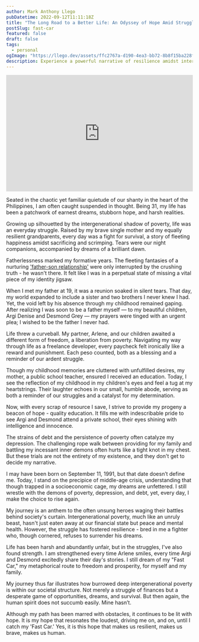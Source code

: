 ```yaml
---
author: Mark Anthony Llego
pubDatetime: 2022-09-12T11:11:18Z
title: "The Long Road to a Better Life: An Odyssey of Hope Amid Struggles"
postSlug: fast-car
featured: false
draft: false
tags:
  - personal
ogImage: "https://llego.dev/assets/ffc2767a-d190-4ea3-bb72-8b8f15ba228f.jpg"
description: Experience a powerful narrative of resilience amidst intergenerational poverty from a 31-year old Filipino man. A tale of dreams, hope, and struggle in fighting poverty, providing for a family, and overcoming depression, it emphasizes the enduring strength of the human spirit.
---
```


<iframe width="100%" height="315" src="https://www.youtube.com/embed/AIOAlaACuv4?si=EZN0fl5l8u1W1kXs" title="YouTube video player" frameborder="0" allow="accelerometer; autoplay; clipboard-write; encrypted-media; gyroscope; picture-in-picture; web-share" allowfullscreen></iframe>

Seated in the chaotic yet familiar quietude of our shanty in the heart of the Philippines, I am often caught suspended in thought. Being 31, my life has been a patchwork of earnest dreams, stubborn hope, and harsh realities.

Growing up silhouetted by the intergenerational shadow of poverty, life was an everyday struggle. Raised by my brave single mother and my equally resilient grandparents, every day was a fight for survival, a story of fleeting happiness amidst sacrificing and scrimping. Tears were our night companions, accompanied by dreams of a brilliant dawn.

Fatherlessness marked my formative years. The fleeting fantasies of a nurturing ['father-son relationship'](https://llego.dev/posts/gun-ownership/) were only interrupted by the crushing truth - he wasn't there. It felt like I was in a perpetual state of missing a vital piece of my identity jigsaw.

When I met my father at 19, it was a reunion soaked in silent tears. That day, my world expanded to include a sister and two brothers I never knew I had. Yet, the void left by his absence through my childhood remained gaping. After realizing I was soon to be a father myself — to my beautiful children, Argi Denise and Desmond Grey — my prayers were tinged with an urgent plea; I wished to be the father I never had.

Life threw a curveball. My partner, Arlene, and our children awaited a different form of freedom, a liberation from poverty. Navigating my way through life as a freelance developer, every paycheck felt ironically like a reward and punishment. Each peso counted, both as a blessing and a reminder of our ardent struggle.

Though my childhood memories are cluttered with unfulfilled desires, my mother, a public school teacher, ensured I received an education. Today, I see the reflection of my childhood in my children's eyes and feel a tug at my heartstrings. Their laughter echoes in our small, humble abode, serving as both a reminder of our struggles and a catalyst for my determination.

Now, with every scrap of resource I save, I strive to provide my progeny a beacon of hope - quality education. It fills me with indescribable pride to see Argi and Desmond attend a private school, their eyes shining with intelligence and innocence.

The strains of debt and the persistence of poverty often catalyze my depression. The challenging rope walk between providing for my family and battling my incessant inner demons often hurts like a tight knot in my chest. But these trials are not the entirety of my existence, and they don't get to decide my narrative.

I may have been born on September 11, 1991, but that date doesn’t define me. Today, I stand on the precipice of middle-age crisis, understanding that though trapped in a socioeconomic cage, my dreams are unfettered. I still wrestle with the demons of poverty, depression, and debt, yet, every day, I make the choice to rise again.

My journey is an anthem to the often unsung heroes waging their battles behind society's curtain. Intergenerational poverty, much like an unruly beast, hasn't just eaten away at our financial state but peace and mental health. However, the struggle has fostered resilience - bred in me a fighter who, though cornered, refuses to surrender his dreams.

Life has been harsh and abundantly unfair, but in the struggles, I've also found strength. I am strengthened every time Arlene smiles, every time Argi and Desmond excitedly share their day's stories. I still dream of my "Fast Car," my metaphorical route to freedom and prosperity, for myself and my family.

My journey thus far illustrates how burrowed deep intergenerational poverty is within our societal structure. Not merely a struggle of finances but a desperate game of opportunities, dreams, and survival. But then again, the human spirit does not succumb easily. Mine hasn’t.

Although my path has been marred with obstacles, it continues to be lit with hope. It is my hope that resonates the loudest, driving me on, and on, until I catch my 'Fast Car.' Yes, it is this hope that makes us resilient, makes us brave, makes us human.
